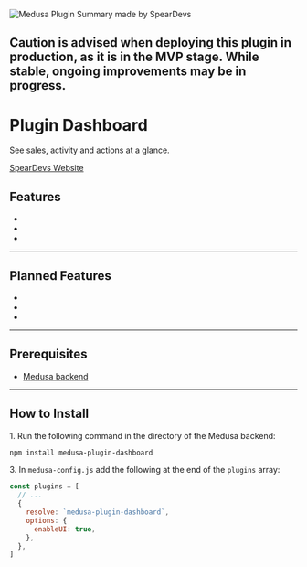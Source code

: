 ![Medusa Plugin Summary made by SpearDevs](https://github.com/SpearDevs/medusa-plugin-dashboard/assets/)

## Caution is advised when deploying this plugin in production, as it is in the MVP stage. While stable, ongoing improvements may be in progress.

# Plugin Dashboard

See sales, activity and actions at a glance.

[SpearDevs Website](https://speardevs.com)

## Features

-
-
-

---

## Planned Features

-
-
-

---

## Prerequisites

- [Medusa backend](https://docs.medusajs.com/development/backend/install)

---

## How to Install

1\. Run the following command in the directory of the Medusa backend:

```bash
npm install medusa-plugin-dashboard
```

3\. In `medusa-config.js` add the following at the end of the `plugins` array:

```js
const plugins = [
  // ...
  {
    resolve: `medusa-plugin-dashboard`,
    options: {
      enableUI: true,
    },
  },
]
```
